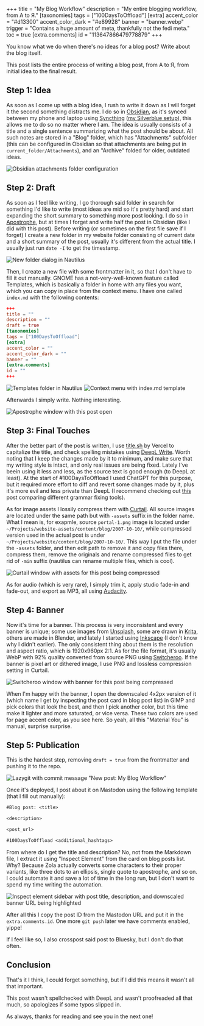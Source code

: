 +++
title = "My Blog Workflow"
description = "My entire blogging workflow, from A to Я."
[taxonomies]
tags = ["100DaysToOffload"]
[extra]
accent_color = "#d13300"
accent_color_dark = "#e89928"
banner = "banner.webp"
trigger = "Contains a huge amount of meta, thankfully not the fedi meta."
toc = true
[extra.comments]
id = "113647866479778879"
+++

You know what we do when there's no ideas for a blog post? Write about the blog itself.

This post lists the entire process of writing a blog post, from A to Я, from initial idea to the final result.

## Step 1: Idea

As soon as I come up with a blog idea, I rush to write it down as I will forget it the second something distracts me. I do so in [Obsidian](https://obsidian.md), as it's synced between my phone and laptop using [Syncthing](https://syncthing.net) ([my Silverblue setup](@/blog/2024-02-19-syncthing-in-toolbx/index.md)), this allows me to do so no matter where I am. The idea is usually consists of a title and a single sentence summarizing what the post should be about. All such notes are stored in a "Blog" folder, which has "Attachments" subfolder (this can be configured in Obsidian so that attachments are being put in `current_folder/Attachments`), and an "Archive" folded for older, outdated ideas.

![Obsidian attachments folder configuration](obsidian-attachments.png)

## Step 2: Draft

As soon as I feel like writing, I go thorough said folder in search for something I'd like to write (most ideas are mid so it's pretty hard) and start expanding the short summary to something more post looking. I do so in [Apostrophe](https://apps.gnome.org/Apostrophe/), but at times I forget and write half the post in Obsidian (like I did with this post). Before writing (or sometimes on the first file save if I forget) I create a new folder in my website folder consisting of current date and a short summary of the post, usually it's different from the actual title. I usually just run `date -I` to get the timestamp.

![New folder dialog in Nautilus](new-folder.png)

Then, I create a new file with some frontmatter in it, so that I don't have to fill it out manually. GNOME has a not-very-well-known feature called Templates, which is basically a folder in home with any files you want, which you can copy in place from the context menu. I have one called `index.md` with the following contents:

```toml
+++
title = ""
description = ""
draft = true
[taxonomies]
tags = ["100DaysToOffload"]
[extra]
accent_color = ""
accent_color_dark = ""
banner = ""
[extra.comments]
id = ""
+++
```

![Templates folder in Nautilus](templates.png#transparent)
![Context menu with index.md template](context-menu.png#transparent)

Afterwards I simply write. Nothing interesting.

![Apostrophe window with this post open](apostrophe.png#transparent)

## Step 3: Final Touches

After the better part of the post is written, I use [title.sh](https://title.sh) by Vercel to capitalize the title, and check spelling mistakes using [DeepL Write](https://www.deepl.com/write). Worth noting that I keep the changes made by it to minimum, and make sure that my writing style is intact, and only real issues are being fixed. Lately I've beein using it less and less, as the source text is good enough (to DeepL at least). At the start of #100DaysToOffload I used ChatGPT for this purpose, but it required more effort to diff and revert some changes made by it, plus it's more evil and less private than DeepL (I recommend checking out [this](https://ergaster.org/posts/2024/02/26-writing-is-hard/) post comparing different grammar fixing tools).

As for image assets I lossily compress them with [Curtail](https://apps.gnome.org/Curtail). All source images are located under the same path but with `-assets` suffix in the folder name. What I mean is, for exapmle, source `portal-1.png` image is located under `~/Projects/website-assets/content/blog/2007-10-10/`, while compressed version used in the actual post is under `~/Projects/website/content/blog/2007-10-10/`. This way I put the file under the `-assets` folder, and then edit path to remove it and copy files there, compress them, remove the originals and rename compressed files to get rid of `-min` suffix (nautilus can rename multiple files, which is cool).

![Curtail window with assets for this post being compressed](curtail.png#transparent)

As for audio (which is very rare), I simply trim it, apply studio fade-in and fade-out, and export as MP3, all using [Audacity](https://www.audacityteam.org).

## Step 4: Banner

Now it's time for a banner. This process is very inconsistent and every banner is unique; some use images from [Unsplash](https://unsplash.com), some are drawn in [Krita](https://krita.org), others are made in Blender, and lately I started using [Inkscape](https://inkscape.org) (I don't know why I didn't earlier). The only consistent thing about them is the resolution and aspect ratio, which is 1920x960px 2:1. As for the file format, it's usually WebP with 92% quality converted from source PNG using [Switcheroo](https://apps.gnome.org/Converter). If the banner is pixel art or dithered image, I use PNG and lossless compression setting in Curtail.

![Switcheroo window with banner for this post being compressed](switcheroo.png#transparent)

When I'm happy with the banner, I open the downscaled 4x2px version of it (which name I get by inspecting the post card in blog post list) in GIMP and pick colors that look the best, and then I pick another color, but this time make it lighter and more saturated, or vice versa. These two colors are used for page accent color, as you see here. So yeah, all this "Material You" is manual, surprise surprise.

## Step 5: Publication

This is the hardest step, removing `draft = true` from the frontmatter and pushing it to the repo.

![Lazygit with commit message "New post: My Blog Workflow"](lazygit.png#transparent)

Once it's deployed, I post about it on Mastodon using the following template (that I fill out manually):

```txt
#Blog post: <title>

<description>

<post_url>

#100DaysToOffload <additional_hashtags>
```

From where do I get the title and description? No, not from the Markdown file, I extract it using "Inspect Element" from the card on blog posts list. Why? Because Zola actually converts some characters to their proper variants, like three dots to an ellipsis, single quote to apostrophe, and so on. I could automate it and save a lot of time in the long run, but I don't want to spend my time writing the automation.

![Inspect element sidebar with post title, description, and downscaled banner URL being highlighted](inspect-post.png)

After all this I copy the post ID from the Mastodon URL and put it in the `extra.comments.id`. One more `git push` later we have comments enabled, yippe!

If I feel like so, I also crosspost said post to Bluesky, but I don't do that often.

## Conclusion

That's it I think, I could forget something, but if I did this means it wasn't all that important.

This post wasn't spellchecked with DeepL and wasn't proofreaded all that much, so apologizes if some typos slipped in.

As always, thanks for reading and see you in the next one!
